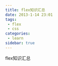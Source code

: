 ```yaml
---
title: flex知识汇总
date: 2013-1-14 23:01
tags:
 - flex
 - css
categories:
 - learn
sidebar: true
---
```


flex知识汇总